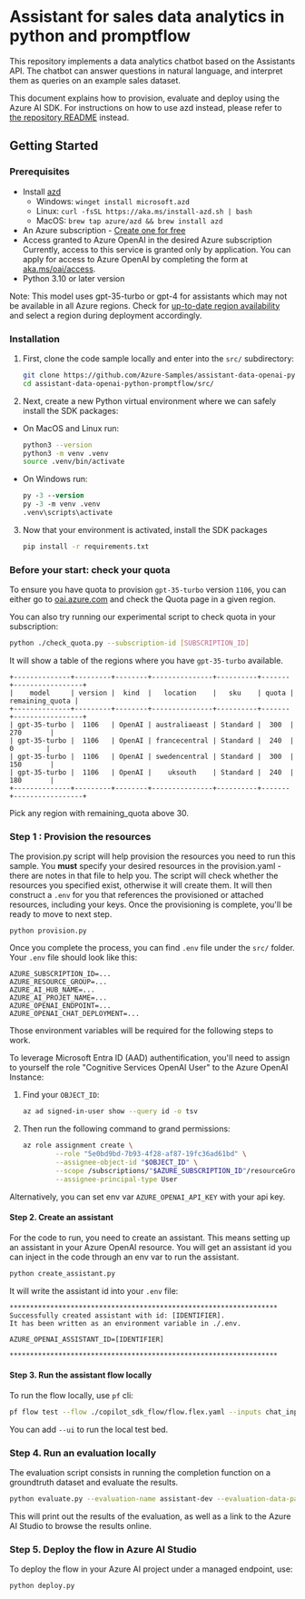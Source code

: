 # Assistant for sales data analytics in python and promptflow

This repository implements a data analytics chatbot based on the Assistants API.
The chatbot can answer questions in natural language, and interpret them as queries
on an example sales dataset.

This document explains how to provision, evaluate and deploy using the Azure AI SDK.
For instructions on how to use azd instead, please refer to [the repository README](../README.md) instead.

## Getting Started

### Prerequisites

- Install [azd](https://aka.ms/install-azd)
    - Windows: `winget install microsoft.azd`
    - Linux: `curl -fsSL https://aka.ms/install-azd.sh | bash`
    - MacOS: `brew tap azure/azd && brew install azd`
- An Azure subscription - [Create one for free](https://azure.microsoft.com/free/cognitive-services)
- Access granted to Azure OpenAI in the desired Azure subscription  
  Currently, access to this service is granted only by application. You can apply for access to Azure OpenAI by completing the form at [aka.ms/oai/access](https://aka.ms/oai/access).
- Python 3.10 or later version

Note: This model uses gpt-35-turbo or gpt-4 for assistants which may not be available in all Azure regions. Check for [up-to-date region availability](https://learn.microsoft.com/azure/ai-services/openai/concepts/models#standard-deployment-model-availability) and select a region during deployment accordingly.

### Installation

1. First, clone the code sample locally and enter into the `src/` subdirectory:

    ```bash
    git clone https://github.com/Azure-Samples/assistant-data-openai-python-promptflow
    cd assistant-data-openai-python-promptflow/src/
    ```

2. Next, create a new Python virtual environment where we can safely install the SDK packages:

 * On MacOS and Linux run:
   ```bash
   python3 --version
   python3 -m venv .venv
   source .venv/bin/activate
   ```

* On Windows run:
   ```ps
   py -3 --version
   py -3 -m venv .venv
   .venv\scripts\activate
   ```

3. Now that your environment is activated, install the SDK packages

    ```bash
    pip install -r requirements.txt
    ```

### Before your start: check your quota

To ensure you have quota to provision `gpt-35-turbo` version `1106`, you can either go to [oai.azure.com](https://oai.azure.com/) and check the Quota page in a given region.

You can also try running our experimental script to check quota in your subscription:

```bash
python ./check_quota.py --subscription-id [SUBSCRIPTION_ID]
```

It will show a table of the regions where you have `gpt-35-turbo` available.

```
+--------------+---------+--------+---------------+----------+-------+-----------------+
|    model     | version |  kind  |   location    |   sku    | quota | remaining_quota |
+--------------+---------+--------+---------------+----------+-------+-----------------+
| gpt-35-turbo |  1106   | OpenAI | australiaeast | Standard |  300  |       270       |
| gpt-35-turbo |  1106   | OpenAI | francecentral | Standard |  240  |        0        |
| gpt-35-turbo |  1106   | OpenAI | swedencentral | Standard |  300  |       150       |
| gpt-35-turbo |  1106   | OpenAI |    uksouth    | Standard |  240  |       180       |
+--------------+---------+--------+---------------+----------+-------+-----------------+
```

Pick any region with remaining_quota above 30.

### Step 1 : Provision the resources

The provision.py script will help provision the resources you need to run this sample. You **must** specify your desired resources in the provision.yaml - there are notes in that file to help you. The script will check whether the resources you specified exist, otherwise it will create them. It will then construct a `.env` for you that references the provisioned or attached resources, including your keys. Once the provisioning is complete, you'll be ready to move to next step.

```
python provision.py
```

Once you complete the process, you can find `.env` file under the `src/` folder. Your `.env` file should look like this:

```
AZURE_SUBSCRIPTION_ID=...
AZURE_RESOURCE_GROUP=...
AZURE_AI_HUB_NAME=...
AZURE_AI_PROJET_NAME=...
AZURE_OPENAI_ENDPOINT=...
AZURE_OPENAI_CHAT_DEPLOYMENT=...
```

Those environment variables will be required for the following steps to work.

To leverage Microsoft Entra ID (AAD) authentification, you'll need to assign to yourself the role "Cognitive Services OpenAI User" to the Azure OpenAI Instance:

1. Find your `OBJECT_ID`:

    ```bash
    az ad signed-in-user show --query id -o tsv
    ```

2. Then run the following command to grand permissions:

    ```bash
    az role assignment create \
            --role "5e0bd9bd-7b93-4f28-af87-19fc36ad61bd" \
            --assignee-object-id "$OBJECT_ID" \
            --scope /subscriptions/"$AZURE_SUBSCRIPTION_ID"/resourceGroups/"$AZURE_RESOURCE_GROUP" \
            --assignee-principal-type User
    ```

Alternatively, you can set env var `AZURE_OPENAI_API_KEY` with your api key.

#### Step 2. Create an assistant

For the code to run, you need to create an assistant. This means setting up an assistant in your Azure OpenAI resource.
You will get an assistant id you can inject in the code through an env var to run the assistant.

```bash
python create_assistant.py
```

It will write the assistant id into your `.env` file:

```
******************************************************************
Successfully created assistant with id: [IDENTIFIER].
It has been written as an environment variable in ./.env.

AZURE_OPENAI_ASSISTANT_ID=[IDENTIFIER]

******************************************************************
```

#### Step 3. Run the assistant flow locally

To run the flow locally, use `pf` cli:

```bash
pf flow test --flow ./copilot_sdk_flow/flow.flex.yaml --inputs chat_input="which month has peak sales in 2023"
```

You can add `--ui` to run the local test bed.

### Step 4. Run an evaluation locally

The evaluation script consists in running the completion function on a groundtruth dataset and evaluate the results.

```bash
python evaluate.py --evaluation-name assistant-dev --evaluation-data-path ./data/ground_truth.jsonl --metrics similarity
```

This will print out the results of the evaluation, as well as a link to the Azure AI Studio to browse the results online.

### Step 5. Deploy the flow in Azure AI Studio

To deploy the flow in your Azure AI project under a managed endpoint, use:

```bash
python deploy.py
```
